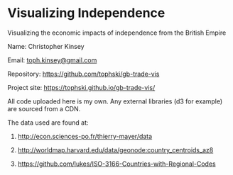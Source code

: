 # Visualizing Independence
Visualizing the economic impacts of independence from the British Empire

Name: Christopher Kinsey

Email: toph.kinsey@gmail.com

Repository: https://github.com/tophski/gb-trade-vis

Project site: https://tophski.github.io/gb-trade-vis/


All code uploaded here is my own. Any external libraries (d3 for example) are sourced from a CDN. 

The data used are found at:

1. http://econ.sciences-po.fr/thierry-mayer/data

2. http://worldmap.harvard.edu/data/geonode:country_centroids_az8

3. https://github.com/lukes/ISO-3166-Countries-with-Regional-Codes

